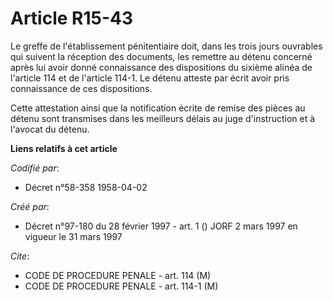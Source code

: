 # Article R15-43

Le greffe de l'établissement pénitentiaire doit, dans les trois jours ouvrables qui suivent la réception des documents, les
remettre au détenu concerné après lui avoir donné connaissance des dispositions du sixième alinéa de l'article 114 et de
l'article 114-1. Le détenu atteste par écrit avoir pris connaissance de ces dispositions.

Cette attestation ainsi que la notification écrite de remise des pièces au détenu sont transmises dans les meilleurs délais
au juge d'instruction et à l'avocat du détenu.

**Liens relatifs à cet article**

_Codifié par_:

  - Décret n°58-358 1958-04-02

_Créé par_:

  - Décret n°97-180 du 28 février 1997 - art. 1 () JORF 2 mars 1997 en vigueur le 31 mars 1997

_Cite_:

  - CODE DE PROCEDURE PENALE - art. 114 (M)
  - CODE DE PROCEDURE PENALE - art. 114-1 (M)

